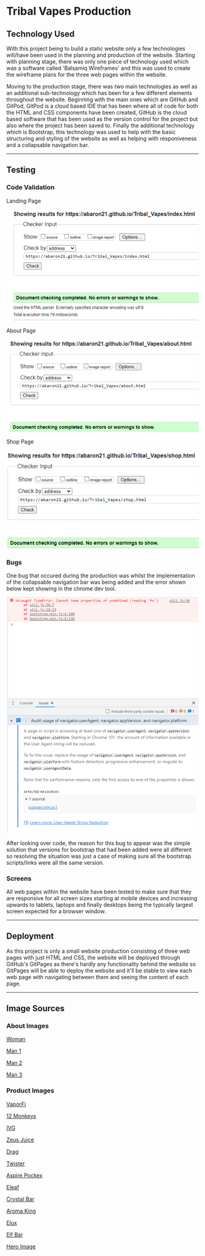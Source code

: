 # Tribal Vapes Production

## Technology Used
With this project being to build a static website only a few technologies will/have been used in the planning and production of the website. Starting with planning stage, there was only one piece of technology used which was a software called 'Balsamiq Wireframes' and this was used to create the wireframe plans for the three web pages within the website.

Moving to the production stage, there was two main technologies as well as an additional sub-technology which has been for a few different elements throughout the website. Beginning with the main ones which are GitHub and GitPod, GitPod is a cloud based IDE that has been where all of code for both the HTML and CSS components have been created, GitHub is the cloud based software that has been used as the version control for the project but also where the project has been saved to. Finally the additional technology which is Bootstrap, this technology was used to help with the basic structuring and styling of the website as well as helping with responiveness and a collapsable navigation bar.

----
## Testing
### Code Validation
Landing Page

![index_validated](assets/images/validations/code-validation.PNG)

About Page

![about_validated](assets/images/validations/code-validation2.PNG)

Shop Page

![shop_validated](assets/images/validations/code-validation3.PNG)

### Bugs
One bug that occured during the production was whilst the implementation of the collapsable navigation bar was being added and the error shown below kept showing in the chrome dev tool.

![fixed_bug](assets/images/snippet.PNG)

After looking over code, the reason for this bug to appear was the simple solution that versions for bootstrap that had been added were all different so resolving the situation was just a case of making sure all the bootstrap scripts/links were all the same version.

### Screens
All web pages within the website have been tested to make sure that they are responsive for all screen sizes starting at mobile devices and increasing upwards to tablets, laptops and finally desktops being the typically largest screen expected for a browser window.

----
## Deployment
As this project is only a small website production consisting of three web pages with just HTML and CSS, the website will be deployed through GitHub's GitPages as there's hardly any functionality behind the website so GitPages will be able to deploy the website and it'll be stable to view each web page with navigating between them and seeing the content of each page.

----
## Image Sources
### About Images
[Woman](https://www.pexels.com/photo/woman-in-black-scoop-neck-shirt-smiling-38554/)

[Man 1](https://en.wikipedia.org/wiki/Man#/media/File:Outdoors-man-portrait_(cropped).jpg)

[Man 2](https://timesofindia.indiatimes.com/life-style/relationships/web-stories/traits-of-a-high-quality-man/photostory/83890812.cms)

[Man 3](https://www.glamour.com/story/10-hot-guys-who-just-look-bett)

### Product Images
[VaporFi](https://www.vaporfi.com/media/catalog/product/b/a/base_watermelonwave.jpg)

[12 Monkeys](https://d1q4q7ketxgxfn.cloudfront.net/media/catalog/product/cache/312af16b4230f9639b105af4a9030f8d/1/2/12-monkeys-hakuna.jpg)

[IVG](https://vapable.com/wp-content/uploads/2021/06/IVG-Product-Image-30ml-sweett.jpg)

[Zeus Juice](http://cdn.ecommercedns.uk/files/9/239619/7/12117137/zeus-juice-typhon-shortfill.jpg)

[Drag](https://cdn.shopify.com/s/files/1/1975/5513/products/voopoo-drag-s-pro-kit-sapphire-blue_800x800_crop_center.jpg?v=1630412160)

[Twister](https://cdn.shopify.com/s/files/1/1783/8285/products/kit-freemax-twister-kit-metal-edition-free-bulb-glass-blue-7207647608921_1000x_4279d927-3972-496e-b5d1-67c55b4dffb1_700x700.jpg?v=1602749194)

[Aspire Pockex](https://www.ecigarettedirect.co.uk/media/catalog/product/cache/2/image/9df78eab33525d08d6e5fb8d27136e95/a/s/aspire-pockex-temp-grey-gradient.jpg)

[Eleaf](https://im9.cz/iRft/198/87/3209587198--400x400.jpg)

[Crystal Bar](https://cdn.shopify.com/s/files/1/0241/2241/products/Banana_Ice_3ef8b96d-bb0d-4a06-a527-33718461c958_600x.png?v=1649691453)

[Aroma King](https://cdn.shopify.com/s/files/1/0503/6097/5511/products/aroma-king-7000-puffs-disposable-vape-pen-300227.jpg?v=1646790554)

[Elux](https://cdn.shopify.com/s/files/1/0274/9575/9990/products/EluxLegendTigerBlood3500Disposable.gif?v=1630578317)

[Elf Bar](https://www.electrictobacconist.co.uk/images/elf-bar-elf-berg-p9991-32867_image.jpg)

[Hero Image](https://vapingdaily.com/wp-content/uploads/2022/03/synthetic-nicotine-ban-2022-vapes-1.jpg)